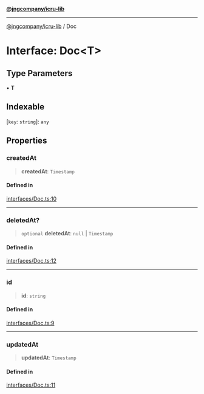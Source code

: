 [**@jngcompany/icru-lib**](../README.md)

***

[@jngcompany/icru-lib](../globals.md) / Doc

# Interface: Doc\<T\>

## Type Parameters

• **T**

## Indexable

 \[`key`: `string`\]: `any`

## Properties

### createdAt

> **createdAt**: `Timestamp`

#### Defined in

[interfaces/Doc.ts:10](https://github.com/jngcompany/icru-lib/blob/256d6a1256b31526527eaee4aeab346b456a87aa/src/interfaces/Doc.ts#L10)

***

### deletedAt?

> `optional` **deletedAt**: `null` \| `Timestamp`

#### Defined in

[interfaces/Doc.ts:12](https://github.com/jngcompany/icru-lib/blob/256d6a1256b31526527eaee4aeab346b456a87aa/src/interfaces/Doc.ts#L12)

***

### id

> **id**: `string`

#### Defined in

[interfaces/Doc.ts:9](https://github.com/jngcompany/icru-lib/blob/256d6a1256b31526527eaee4aeab346b456a87aa/src/interfaces/Doc.ts#L9)

***

### updatedAt

> **updatedAt**: `Timestamp`

#### Defined in

[interfaces/Doc.ts:11](https://github.com/jngcompany/icru-lib/blob/256d6a1256b31526527eaee4aeab346b456a87aa/src/interfaces/Doc.ts#L11)
